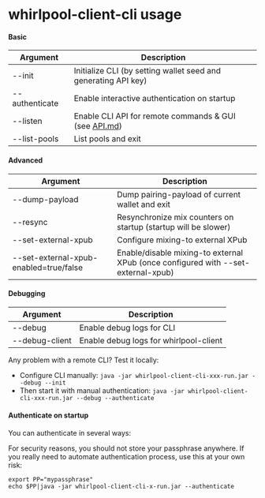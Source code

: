 # whirlpool-client-cli usage

#### Basic

| Argument | Description |
| ---------|------------ |
| --init | Initialize CLI (by setting wallet seed and generating API key) |
| --authenticate | Enable interactive authentication on startup |
| --listen | Enable CLI API for remote commands & GUI (see [API.md](API.md))|
| --list-pools | List pools and exit|

#### Advanced

| Argument | Description |
| ---------|------------ |
| --dump-payload | Dump pairing-payload of current wallet and exit |
| --resync | Resynchronize mix counters on startup (startup will be slower) |
| --set-external-xpub | Configure mixing-to external XPub  |
| --set-external-xpub-enabled=true/false | Enable/disable mixing-to external XPub (once configured with --set-external-xpub)  |


#### Debugging

| Argument | Description |
| -----------------|-------------- |
| --debug | Enable debug logs for CLI |
| --debug-client | Enable debug logs for whirlpool-client |

Any problem with a remote CLI? Test it locally:
- Configure CLI manually: ```java -jar whirlpool-client-cli-xxx-run.jar --debug --init```
- Then start it with manual authentication: ```java -jar whirlpool-client-cli-xxx-run.jar --debug --authenticate```


#### Authenticate on startup
You can authenticate in several ways:

For security reasons, you should not store your passphrase anywhere. If you really need to automate authentication process, use this at your own risk:
```
export PP="mypassphrase"
echo $PP|java -jar whirlpool-client-cli-x-run.jar --authenticate
```
